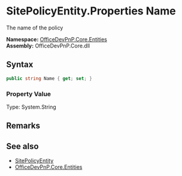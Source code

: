 # SitePolicyEntity.Properties Name
 The name of the policy   

**Namespace:** [OfficeDevPnP.Core.Entities](OfficeDevPnP.Core.Entities.md)  
**Assembly:** OfficeDevPnP.Core.dll  
## Syntax
```C#
public string Name { get; set; }
```

### Property Value
Type: System.String  

## Remarks
  
## See also
- [SitePolicyEntity](OfficeDevPnP.Core.Entities.SitePolicyEntity.md) 
- [OfficeDevPnP.Core.Entities](OfficeDevPnP.Core.Entities.md) 
